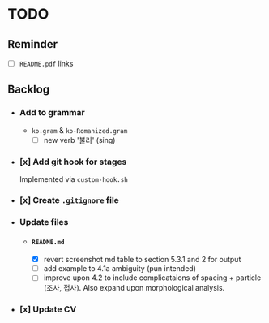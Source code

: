 # TODO

## Reminder

- [ ] `README.pdf` links

## Backlog

- ### Add to grammar

  - `ko.gram` & `ko-Romanized.gram`
    - [ ] new verb '불러' (sing)

- ### [x] Add git hook for stages
  Implemented via `custom-hook.sh`

- ### [x] Create `.gitignore` file

- ### Update files

  - #### `README.md`

      - [x] revert screenshot md table to section 5.3.1 and 2 for output
      - [ ] add example to 4.1a ambiguity (pun intended)
      - [ ] improve upon 4.2 to include complicataions of spacing + particle
            (조사, 접사). Also expand upon morphological analysis.

- ### [x] Update CV
